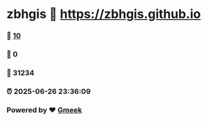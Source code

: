 # zbhgis :link: https://zbhgis.github.io 
### :page_facing_up: [10](https://zbhgis.github.io/tag.html) 
### :speech_balloon: 0 
### :hibiscus: 31234 
### :alarm_clock: 2025-06-26 23:36:09 
### Powered by :heart: [Gmeek](https://github.com/Meekdai/Gmeek)
